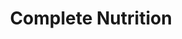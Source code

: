 ---
title: "Complete Nutrition"
url: /grand-forks/complete-nutrition/
shop: nutrition supplements
---